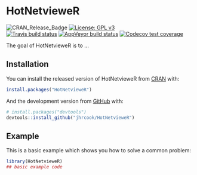 
<!-- README.md is generated from README.Rmd. Please edit that file -->

# HotNetvieweR

<!-- badges: start -->

![CRAN\_Release\_Badge](http://www.r-pkg.org/badges/version/HotNetvieweR)
[![License: GPL
v3](https://img.shields.io/badge/License-GPLv3-blue.svg)](https://www.gnu.org/licenses/gpl-3.0)  
[![Travis build
status](https://travis-ci.org/jhrcook/HotNetvieweR.svg?branch=master)](https://travis-ci.org/jhrcook/HotNetvieweR)
[![AppVeyor build
status](https://ci.appveyor.com/api/projects/status/github/jhrcook/HotNetvieweR?branch=master&svg=true)](https://ci.appveyor.com/project/jhrcook/HotNetvieweR)
[![Codecov test
coverage](https://codecov.io/gh/jhrcook/HotNetvieweR/branch/master/graph/badge.svg)](https://codecov.io/gh/jhrcook/HotNetvieweR?branch=master)
<!-- badges: end -->

The goal of HotNetvieweR is to …

## Installation

You can install the released version of HotNetvieweR from
[CRAN](https://CRAN.R-project.org) with:

``` r
install.packages("HotNetvieweR")
```

And the development version from [GitHub](https://github.com/) with:

``` r
# install.packages("devtools")
devtools::install_github("jhrcook/HotNetvieweR")
```

## Example

This is a basic example which shows you how to solve a common problem:

``` r
library(HotNetvieweR)
## basic example code
```
